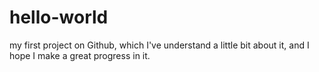 # hello-world

my first project on Github, which I've understand a little bit about it, and I hope I make a great progress in it.
